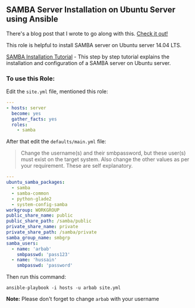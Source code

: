 SAMBA Server Installation on Ubuntu Server using Ansible
--------
There's a blog post that I wrote to go along with this. [Check it out!]

This role is helpful to install SAMBA server on Ubuntu server 14.04 LTS.

[SAMBA Installation Tutorial] - This step by step tutorial explains the installation and configuration of a SAMBA server on Ubuntu server.

### To use this Role:

Edit the `site.yml` file, mentioned this role:

```yaml
---
- hosts: server
  become: yes
  gather_facts: yes
  roles:
    - samba
```
After that edit the `defaults/main.yml` file:

> Change the username(s) and their smbpassword, but these user(s) must exist on the target system.
> Also change the other values as per your requirement. These are self explanatory.

```yaml
---
ubuntu_samba_packages:
  - samba
  - samba-common
  - python-glade2
  - system-config-samba
workgroup: WORKGROUP
public_share_name: public
public_share_path: /samba/public
private_share_name: private
private_share_path: /samba/private
samba_group_name: smbgrp
samba_users:
  - name: 'arbab'
    smbpasswd: 'pass123'
  - name: 'hussain'
    smbpasswd: 'password' 
```

Then run this command:

```
ansible-playbook -i hosts -u arbab site.yml
```
**Note:** Please don't forget to change `arbab` with your username

[SAMBA Installation Tutorial]:https://rbgeek.wordpress.com/2012/04/25/how-to-install-samba-server-on-ubuntu-12-04/
[Check it out!]:https://rbgeek.wordpress.com/2015/02/23/installing-the-samba-server-on-ubuntu-using-ansible/
